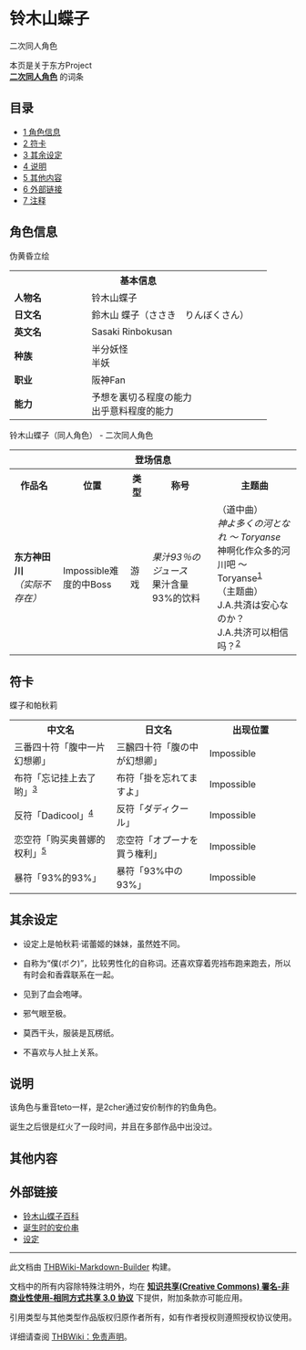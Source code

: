# 铃木山蝶子

<!-- source html: G:\repos\THBWiki-Markdown-Builder\THBWikiMarkdown\Temp\main\3\3a\ns0%3A%E9%93%83%E6%9C%A8%E5%B1%B1%E8%9D%B6%E5%AD%90.html -->

二次同人角色

本页是关于东方Project  
 **[二次同人角色](./二次角色列表.md)** 的词条

## 目录

- [1 角色信息](#角色信息)
- [2 符卡](#符卡)
- [3 其余设定](#其余设定)
- [4 说明](#说明)
- [5 其他内容](#其他内容)
- [6 外部链接](#外部链接)
- [7 注释](#注释)





## 角色信息
[](./文件-铃木山蝶子.jpg.md)  [](./文件-铃木山蝶子.jpg.md)伪黄昏立绘

<table>
<tbody><tr>
<th colspan="2">基本信息</th>
</tr>
<tr>
<td style="width:120px"><b>人物名</b></td><td style="min-width:300px">铃木山蝶子</td>
</tr><tr><td><b>日文名</b></td><td>鈴木山  蝶子（ささき　りんぼくさん）</td></tr><tr><td><b>英文名</b></td><td>Sasaki Rinbokusan</td></tr><tr><td><b>种族</b></td><td>半分妖怪<br>半妖</td></tr><tr><td><b>职业</b></td><td>阪神Fan</td></tr><tr><td><b>能力</b></td><td>予想を裏切る程度の能力<br>出乎意料程度的能力</td></tr></tbody></table>

铃木山蝶子（同人角色） - 二次同人角色
  
  

  


<table>
<tbody><tr>
<th colspan="5">登场信息</th>
</tr><tr><th><b>作品名</b></th><th><b>位置</b></th><th><b>类型</b></th><th><b>称号</b></th><th><b>主题曲</b></th></tr><tr><td rowspan="1" style="width:120px"><b>东方神田川<br></b>
<i>（实际不存在）</i><b></b></td><td style="width:130px">Impossible难度的中Boss</td><td class="bg-color-danger-30" style="width:30px;">游戏</td><td style="width:180px"><i>果汁93％のジュース</i><br>
果汁含量93%的饮料</td><td style="width:200px">（道中曲）<br><i>神よ多くの河となれ ～ Toryanse</i><br>神啊化作众多的河川吧 ～ Toryanse<sup id="cite_ref-1" class="reference"><a href="#cite_note-1">1</a></sup><br>
（主题曲）<br>J.A.共済は安心なのか？ <br>J.A.共济可以相信吗？<sup id="cite_ref-2" class="reference"><a href="#cite_note-2">2</a></sup></td></tr></tbody></table>



## 符卡
[](./文件-蝶子和帕秋莉.jpg.md)  [](./文件-蝶子和帕秋莉.jpg.md)蝶子和帕秋莉

<table><tbody><tr><th><b>中文名</b></th><th><b>日文名</b></th><th><b>出现位置</b></th></tr><tr><td style="width:200px">三番四十符「腹中一片幻想卿」</td><td style="width:200px">三飜四十符「腹の中が幻想卿」</td><td style="width:180px">Impossible</td></tr>
<tr><td style="width:200px">布符「忘记挂上去了哟」<sup id="cite_ref-3" class="reference"><a href="#cite_note-3">3</a></sup></td><td style="width:200px">布符「掛を忘れてますよ」</td><td style="width:180px">Impossible</td></tr>
<tr><td style="width:200px">反符「Dadicool」<sup id="cite_ref-4" class="reference"><a href="#cite_note-4">4</a></sup></td><td style="width:200px">反符「ダディクール」</td><td style="width:180px">Impossible</td></tr>
<tr><td style="width:200px">恋空符「购买奥普娜的权利」<sup id="cite_ref-5" class="reference"><a href="#cite_note-5">5</a></sup></td><td style="width:200px">恋空符「オプーナを買う権利」</td><td style="width:180px">Impossible</td></tr>
<tr><td style="width:200px">暴符「93%的93%」</td><td style="width:200px">暴符「93%中の93%」</td><td style="width:180px">Impossible</td></tr></tbody></table>



## 其余设定
- 设定上是帕秋莉·诺蕾姬的妹妹，虽然姓不同。  

- 自称为“僕(ボク)”，比较男性化的自称词。还喜欢穿着兜裆布跑来跑去，所以有时会和香霖联系在一起。  

- 见到了血会咆哮。  

- 邪气眼至极。  

- 莫西干头，服装是瓦楞纸。  

- 不喜欢与人扯上关系。


## 说明
  
该角色与重音teto一样，是2cher通过安价制作的钓鱼角色。  

诞生之后很是红火了一段时间，并且在多部作品中出没过。  

  


## 其他内容

## 外部链接
- [铃木山蝶子百科](https://www3.atwiki.jp/rinbokusan/pages/1.html)
- [诞生时的安价串](http://yutori.2ch.net/test/read.cgi/news4vip/1219256805/)
- [设定](http://www.nicovideo.jp/watch/sm4622170)


[^cite_note-1]: toryanse=通りゃんせ，日本童谣《[通过吧](https://zh.wikipedia.org/wiki/通过吧)》





---

此文档由 [THBWiki-Markdown-Builder](https://github.com/Delsin-Yu/THBWiki-Markdown-Builder) 构建。

文档中的所有内容除特殊注明外，均在 [**知识共享(Creative Commons) 署名-非商业性使用-相同方式共享 3.0 协议**](https://creativecommons.org/licenses/by-sa/3.0/deed.zh-hans) 下提供，附加条款亦可能应用。

引用类型与其他类型作品版权归原作者所有，如有作者授权则遵照授权协议使用。

详细请查阅 [THBWiki：免责声明](https://thbwiki.cc/THBWiki:%E5%85%8D%E8%B4%A3%E5%A3%B0%E6%98%8E)。

